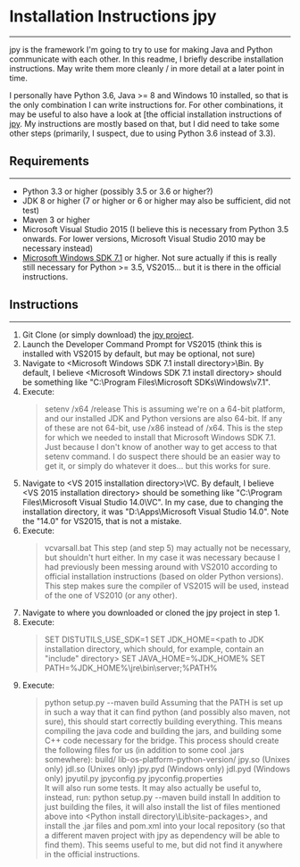 # Installation Instructions jpy
---

jpy is the framework I'm going to try to use for making Java and Python communicate with each other. In this readme, I briefly 
describe installation instructions. May write them more cleanly / in more detail at a later point in time. 

I personally have Python 3.6, Java >= 8 and Windows 10 installed, so that is the only combination I can write instructions for. 
For other combinations, it may be useful to also have a look at [the official installation instructions of 
[jpy](http://jpy.readthedocs.io/en/latest/install.html). My instructions are mostly based on that, but I did need to take some 
other steps (primarily, I suspect, due to using Python 3.6 instead of 3.3).

## Requirements
---

- Python 3.3 or higher (possibly 3.5 or 3.6 or higher?)
- JDK 8 or higher (7 or higher or 6 or higher may also be sufficient, did not test)
- Maven 3 or higher
- Microsoft Visual Studio 2015 (I believe this is necessary from Python 3.5 onwards. For lower versions, Microsoft Visual 
Studio 2010 may be necessary instead)
- [Microsoft Windows SDK 7.1](https://www.microsoft.com/en-us/download/details.aspx?id=8279) or higher. Not sure actually
if this is really still necessary for Python >= 3.5, VS2015... but it is there in the official instructions.

## Instructions
---

1. Git Clone (or simply download) the [jpy project](https://github.com/bcdev/jpy).
2. Launch the Developer Command Prompt for VS2015 (think this is installed with VS2015 by default, but may be optional, not sure)
3. Navigate to <Microsoft Windows SDK 7.1 install directory>\Bin. By default, I believe <Microsoft Windows SDK 7.1 install 
directory> should be something like "C:\Program Files\Microsoft SDKs\Windows\v7.1".
4. Execute:
	> setenv /x64 /release
This is assuming we're on a 64-bit platform, and our installed JDK and Python versions are also 64-bit. If any of these are
not 64-bit, use /x86 instead of /x64. This is the step for which we needed to install that Microsoft Windows SDK 7.1. Just
because I don't know of another way to get access to that setenv command. I do suspect there should be an easier way to get it,
or simply do whatever it does... but this works for sure.
5. Navigate to <VS 2015 installation directory>\VC. By default, I believe <VS 2015 installation directory> should be something 
like "C:\Program Files\Microsoft Visual Studio 14.0\VC". In my case, due to changing the installation directory, it was
"D:\Apps\Microsoft Visual Studio 14.0". Note the "14.0" for VS2015, that is not a mistake.
6. Execute:
	> vcvarsall.bat
This step (and step 5) may actually not be necessary, but shouldn't hurt either. In my case it was necessary because I had
previously been messing around with VS2010 according to official installation instructions (based on older Python versions).
This step makes sure the compiler of VS2015 will be used, instead of the one of VS2010 (or any other).
7. Navigate to where you downloaded or cloned the jpy project in step 1.
8. Execute:
	> SET DISTUTILS_USE_SDK=1
	> SET JDK_HOME=<path to JDK installation directory, which should, for example, contain an "include" directory>
	> SET JAVA_HOME=%JDK_HOME%
	> SET PATH=%JDK_HOME%\jre\bin\server;%PATH%
9. Execute:
	> python setup.py --maven build
Assuming that the PATH is set up in such a way that it can find python (and possibly also maven, not sure), this should start
correctly building everything. This means compiling the java code and building the jars, and building some C++ code necessary
for the bridge. This process should create the following files for us (in addition to some cool .jars somewhere):
    build/
        lib-os-platform-python-version/
            jpy.so (Unixes only) jdl.so (Unixes only) jpy.pyd (Windows only) jdl.pyd (Windows only) jpyutil.py jpyconfig.py jpyconfig.properties		
It will also run some tests. It may also actually be useful to, instead, run:
	> python setup.py --maven build install
In addition to just building the files, it will also install the list of files mentioned above into 
<Python install directory\Lib\site-packages>, and install the .jar files and pom.xml into your local repository (so that a
different maven project with jpy as dependency will be able to find them). This seems useful to me, but did not find it anywhere
in the official instructions.